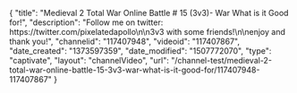 {
    "title": "Medieval 2 Total War Online Battle # 15 (3v3)- War What is it Good for!",
    "description": "Follow me on twitter: https:\/\/twitter.com\/pixelatedapollo\n\n3v3 with some friends!\n\nenjoy and thank you!",
    "channelid": "117407948",
    "videoid": "117407867",
    "date_created": "1373597359",
    "date_modified": "1507772070",
    "type": "captivate",
    "layout": "channelVideo",
    "url": "\/channel-test\/medieval-2-total-war-online-battle-15-3v3-war-what-is-it-good-for\/117407948-117407867"
}